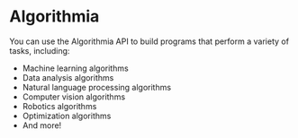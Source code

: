 # Algorithmia

You can use the Algorithmia API to build programs that perform a variety of tasks, including:

- Machine learning algorithms
- Data analysis algorithms
- Natural language processing algorithms
- Computer vision algorithms
- Robotics algorithms
- Optimization algorithms
- And more!
